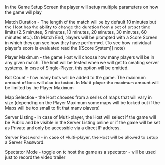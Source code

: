 In the Game Setup Screen the player will setup multiple parameters on how the game will play

Match Duration - The length of the match will be by default 10 minutes but the Host has the ability to change the duration from a set of preset time limits (2.5 minutes, 5 minutes, 10 minutes, 20 minutes, 30 minutes, 60 minutes etc.). On Match End, players will be prompted with a Score Screen in which they can see how they have performed. (To see how individual player's score is evaluated read the [[Score System]] note) 

Player Maximum - the game Host will choose how many players will be in any given match. The limit will be tested when we will get to creating server systems. In case of Single-Player, this option will be omitted.

Bot Count - how many bots will be added to the game. The maximum amount of bots will also be tested. In Multi-player the maximum amount will be limited by the Player Maximum

Map Selection - the Host chooses from a series of maps that will vary in size (depending on the Player Maximum some maps will be locked out if the Maps will be too small to fit that many players)

Server Listing - in case of Multi-player, the Host will select if the game will be Public and be visible in the Server Listing online or if the game will be set as Private and only be accessible via a direct IP address.

Server Password - in case of Multi-player, the Host will be allowed to setup a Server Password.

Spectator Mode - toggle on to host the game as a spectator - will be used just to record the video trailer

